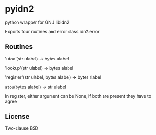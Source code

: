 # pyidn2
python wrapper for GNU libidn2

Exports four routines and error class idn2.error

## Routines

'utoa'(str ulabel) -> bytes alabel

'lookup'(str ulabel) -> bytes alabel

'register'(str ulabel, bytes alabel) -> bytes rlabel

`atou`(bytes alabel) -> str ulabel

In register, either argument can be None, if both are present they have to agree

## License

Two-clause BSD
